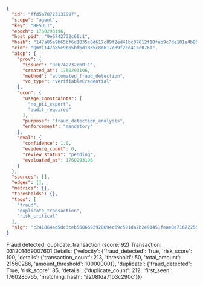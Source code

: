 ```json
{
  "id": "ffd5a70723131997",
  "scope": "agent",
  "key": "RESULT",
  "epoch": 1760293196,
  "host_pid": "9e6742732c60:1",
  "hash": "147a85e9b65bf6d1835c8d617c89f2ed41bc07612f18fab9c7de101e4b95f7d0",
  "cid": "QmV1147a85e9b65bf6d1835c8d617c89f2ed41bc0761",
  "aicp": {
    "prov": {
      "issuer": "9e6742732c60:1",
      "created_at": 1760293196,
      "method": "automated_fraud_detection",
      "vc_type": "VerifiableCredential"
    },
    "ucon": {
      "usage_constraints": [
        "no_pii_export",
        "audit_required"
      ],
      "purpose": "fraud_detection_analysis",
      "enforcement": "mandatory"
    },
    "eval": {
      "confidence": 1.0,
      "evidence_count": 0,
      "review_status": "pending",
      "evaluated_at": 1760293196
    }
  },
  "sources": [],
  "edges": [],
  "metrics": {},
  "thresholds": {},
  "tags": [
    "fraud",
    "duplicate_transaction",
    "risk_critical"
  ],
  "sig": "c2418644d5dc3ceb5686692920694c69c591da7b2e91451feae8e71672255282"
}
```

Fraud detected: duplicate_transaction (score: 92)
Transaction: 031201469007601
Details: {'velocity': {'fraud_detected': True, 'risk_score': 100, 'details': {'transaction_count': 213, 'threshold': 50, 'total_amount': 21560286, 'amount_threshold': 10000000}}, 'duplicate': {'fraud_detected': True, 'risk_score': 85, 'details': {'duplicate_count': 212, 'first_seen': 1760285765, 'matching_hash': '9208fda71b3c290c'}}}